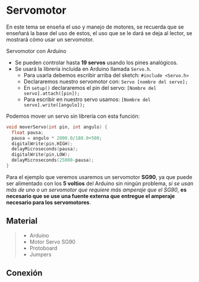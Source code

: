 # Servomotor
En este tema se enseña el uso y manejo de motores, se recuerda que se enseñará la base del uso de estos, el uso que se le dará se deja al lector, se mostrará cómo usar un servomotor.

Servomotor con Arduino
- Se pueden controlar hasta **19 servos** usando los pines analógicos.
- Se usará la librería incluida en Arduino llamada ``Servo.h``.
  + Para usarla debemos escribir arriba del sketch: ``#include <Servo.h>``
  + Declararemos nuestro servomotor con: ``Servo [nombre del servo];``
  + En ``setup()`` declararemos el pin del servo: ``[Nombre del servo].attach([pin]);``
  + Para escribir en nuestro servo usamos: ``[Nombre del servo].write([angulo]);``

Podemos mover un servo sin librería con esta función:
```c
void moverServo(int pin, int angulo) {
  float pausa;
  pausa = angulo * 2000.0/180.0+500;
  digitalWrite(pin,HIGH);
  delayMicroseconds(pausa);
  digitalWrite(pin,LOW);
  delayMicroseconds(25000-pausa);
}
```
Para el ejemplo que veremos usaremos un servomotor **SG90**, ya que puede ser alimentado con los **5 voltios** del Arduino sin ningún problema, _si se usan más de uno o un servomotor que requiere más amperaje que el SG90_, **es necesario que se use una fuente externa que entregue el amperaje necesario para los servomotores**.

## Material 
> - Arduino
> - Motor Servo SG90
> - Protoboard
> - Jumpers

## Conexión


<!--stackedit_data:
eyJoaXN0b3J5IjpbLTg4MzM0OTM5Nl19
-->